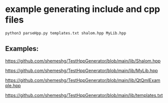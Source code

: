 # example generating include and cpp files

```bash
python3 parseHpp.py templates.txt shalom.hpp MyLib.hpp
```

## Examples:

https://github.com/shemeshg/TestHppGenerator/blob/main/lib/Shalom.hpp

https://github.com/shemeshg/TestHppGenerator/blob/main/lib/MyLib.hpp

https://github.com/shemeshg/TestHppGenerator/blob/main/lib/QtQmlExample.hpp

https://github.com/shemeshg/TestHppGenerator/blob/main/lib/templates.txt